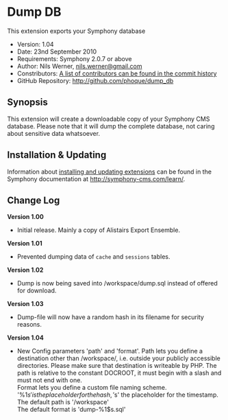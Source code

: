 # Dump DB #

This extension exports your Symphony database

- Version: 1.04
- Date: 23nd September 2010
- Requirements: Symphony 2.0.7 or above
- Author: Nils Werner, nils.werner@gmail.com
- Constributors: [A list of contributors can be found in the commit history](http://github.com/phoque/dump_db/commits/master)
- GitHub Repository: <http://github.com/phoque/dump_db>

## Synopsis

This extension will create a downloadable copy of your Symphony CMS database. Please note that it will dump the complete database, not caring about sensitive data whatsoever.

## Installation & Updating

Information about [installing and updating extensions](http://symphony-cms.com/learn/tasks/view/install-an-extension/) can be found in the Symphony documentation at <http://symphony-cms.com/learn/>.

## Change Log

**Version 1.00**

- Initial release. Mainly a copy of Alistairs Export Ensemble.

**Version 1.01**

- Prevented dumping data of `cache` and `sessions` tables.

**Version 1.02**

- Dump is now being saved into /workspace/dump.sql instead of offered for download.

**Version 1.03**

- Dump-file will now have a random hash in its filename for security reasons.

**Version 1.04**

- New Config parameters 'path' and 'format'.
  Path lets you define a destination other than /workspace/, i.e. outside your publicly accessible directories. Please make sure that destination is writeable by PHP. The path is relative to the constant DOCROOT, it must begin with a slash and must not end with one.  
  Format lets you define a custom file naming scheme. '%1$s' is the placeholder for the hash, '%2$s' the placeholder for the timestamp.   
  The default path is '/workspace'  
  The default format is 'dump-%1$s.sql'
